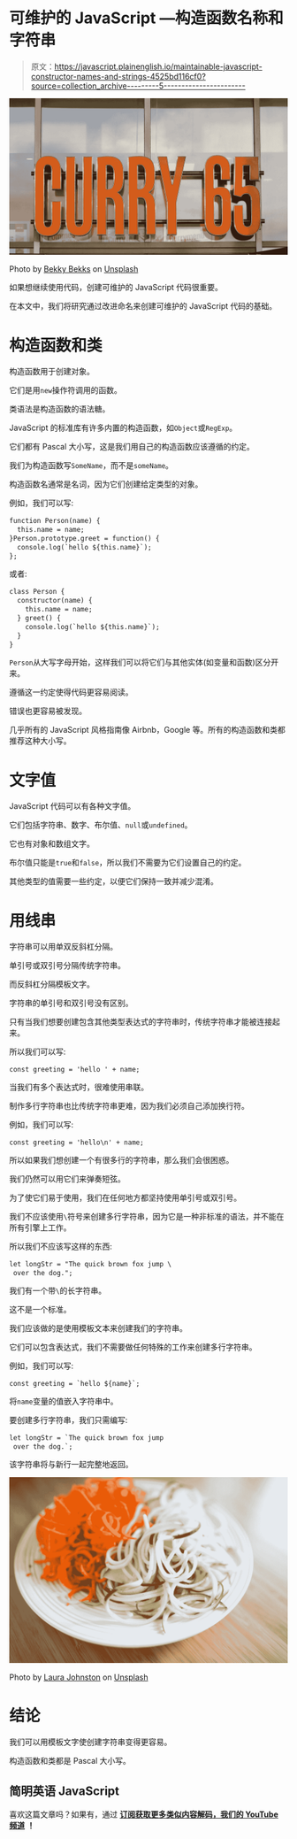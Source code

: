 # 可维护的 JavaScript —构造函数名称和字符串

> 原文：<https://javascript.plainenglish.io/maintainable-javascript-constructor-names-and-strings-4525bd116cf0?source=collection_archive---------5----------------------->

![](img/ed567ff66a12e44508ac8039421889ea.png)

Photo by [Bekky Bekks](https://unsplash.com/@bekky_bekks?utm_source=medium&utm_medium=referral) on [Unsplash](https://unsplash.com?utm_source=medium&utm_medium=referral)

如果想继续使用代码，创建可维护的 JavaScript 代码很重要。

在本文中，我们将研究通过改进命名来创建可维护的 JavaScript 代码的基础。

# 构造函数和类

构造函数用于创建对象。

它们是用`new`操作符调用的函数。

类语法是构造函数的语法糖。

JavaScript 的标准库有许多内置的构造函数，如`Object`或`RegExp`。

它们都有 Pascal 大小写，这是我们用自己的构造函数应该遵循的约定。

我们为构造函数写`SomeName`，而不是`someName`。

构造函数名通常是名词，因为它们创建给定类型的对象。

例如，我们可以写:

```
function Person(name) {
  this.name = name;
}Person.prototype.greet = function() {
  console.log(`hello ${this.name}`);
};
```

或者:

```
class Person {
  constructor(name) {
    this.name = name;
  } greet() {
    console.log(`hello ${this.name}`);
  }
}
```

`Person`从大写字母开始，这样我们可以将它们与其他实体(如变量和函数)区分开来。

遵循这一约定使得代码更容易阅读。

错误也更容易被发现。

几乎所有的 JavaScript 风格指南像 Airbnb，Google 等。所有的构造函数和类都推荐这种大小写。

# 文字值

JavaScript 代码可以有各种文字值。

它们包括字符串、数字、布尔值、`null`或`undefined`。

它也有对象和数组文字。

布尔值只能是`true`和`false`，所以我们不需要为它们设置自己的约定。

其他类型的值需要一些约定，以便它们保持一致并减少混淆。

# 用线串

字符串可以用单双反斜杠分隔。

单引号或双引号分隔传统字符串。

而反斜杠分隔模板文字。

字符串的单引号和双引号没有区别。

只有当我们想要创建包含其他类型表达式的字符串时，传统字符串才能被连接起来。

所以我们可以写:

```
const greeting = 'hello ' + name;
```

当我们有多个表达式时，很难使用串联。

制作多行字符串也比传统字符串更难，因为我们必须自己添加换行符。

例如，我们可以写:

```
const greeting = 'hello\n' + name;
```

所以如果我们想创建一个有很多行的字符串，那么我们会很困惑。

我们仍然可以用它们来弹奏短弦。

为了使它们易于使用，我们在任何地方都坚持使用单引号或双引号。

我们不应该使用`\`符号来创建多行字符串，因为它是一种非标准的语法，并不能在所有引擎上工作。

所以我们不应该写这样的东西:

```
let longStr = "The quick brown fox jump \
 over the dog.";
```

我们有一个带`\`的长字符串。

这不是一个标准。

我们应该做的是使用模板文本来创建我们的字符串。

它们可以包含表达式，我们不需要做任何特殊的工作来创建多行字符串。

例如，我们可以写:

```
const greeting = `hello ${name}`;
```

将`name`变量的值嵌入字符串中。

要创建多行字符串，我们只需编写:

```
let longStr = `The quick brown fox jump
 over the dog.`;
```

该字符串将与新行一起完整地返回。

![](img/bc0fc39520d3e5c622871b0ee02b195c.png)

Photo by [Laura Johnston](https://unsplash.com/@lauramakoj?utm_source=medium&utm_medium=referral) on [Unsplash](https://unsplash.com?utm_source=medium&utm_medium=referral)

# 结论

我们可以用模板文字使创建字符串变得更容易。

构造函数和类都是 Pascal 大小写。

## **简明英语 JavaScript**

喜欢这篇文章吗？如果有，通过 [**订阅获取更多类似内容解码，我们的 YouTube 频道**](https://www.youtube.com/channel/UCtipWUghju290NWcn8jhyAw) **！**